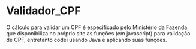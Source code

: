 # Validador_CPF
O cálculo para validar um CPF é especificado pelo Ministério da Fazenda, que disponibiliza no próprio site as funções (em javascript) para validação de CPF, entretanto codei usando Java e aplicando suas funções.

